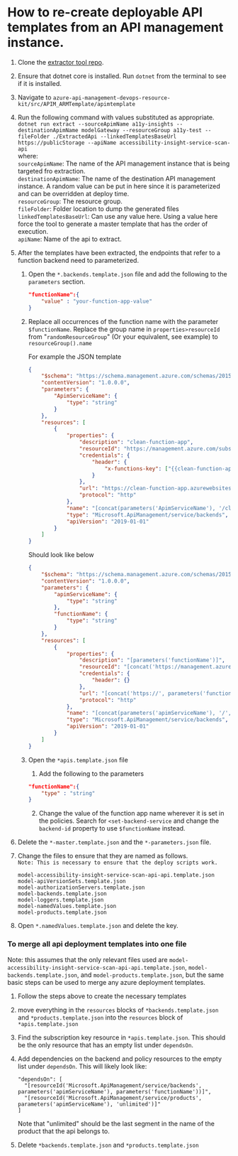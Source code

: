 <!--
Copyright (c) Microsoft Corporation. All rights reserved.
Licensed under the MIT License.
-->

# How to re-create deployable API templates from an API management instance.

1.  Clone the [extractor tool repo](https://github.com/Azure/azure-api-management-devops-resource-kit).

2.  Ensure that dotnet core is installed. Run `dotnet` from the terminal to see if it is installed.

3.  Navigate to `azure-api-management-devops-resource-kit/src/APIM_ARMTemplate/apimtemplate`

4.  Run the following command with values substituted as appropriate.  
    `dotnet run extract --sourceApimName a11y-insights --destinationApimName modelGateway --resourceGroup a11y-test --fileFolder ./ExtractedApi --linkedTemplatesBaseUrl https://publicStorage --apiName accessibility-insight-service-scan-api`  
    where:  
     `sourceApimName`: The name of the API management instance that is being targeted fro extraction.  
     `destinationApimName`: The name of the destination API management instance. A random value can be put in here since it is parameterized and can be overridden at deploy time.  
     `resourceGroup`: The resource group.  
     `fileFolder`: Folder location to dump the generated files  
     `linkedTemplatesBaseUrl`: Can use any value here. Using a value here force the tool to generate a master template that has the order of execution.  
     `apiName`: Name of the api to extract.

5.  After the templates have been extracted, the endpoints that refer to a function backend need to parameterized.

    1.  Open the `*.backends.template.json` file and add the following to the `parameters` section.

        ```json
        "functionName":{
            "value" : "your-function-app-value"
        }
        ```

    2.  Replace all occurrences of the function name with the parameter `$functionName`.
        Replace the group name in `properties>resourceId` from "`randomResourceGroup`" (Or your equivalent, see example) to `resourceGroup().name`

        For example the JSON template

        ```json
        {
            "$schema": "https://schema.management.azure.com/schemas/2015-01-01/deploymentTemplate.json#",
            "contentVersion": "1.0.0.0",
            "parameters": {
                "ApimServiceName": {
                    "type": "string"
                }
            },
            "resources": [
                {
                    "properties": {
                        "description": "clean-function-app",
                        "resourceId": "https://management.azure.com/subscriptions/tenant-ID/resourceGroups/<randomResourcegroup>/providers/Microsoft.Web/sites/<clean-function-app>",
                        "credentials": {
                            "header": {
                                "x-functions-key": ["{{clean-function-app-key}}"]
                            }
                        },
                        "url": "https://clean-function-app.azurewebsites.net/api",
                        "protocol": "http"
                    },
                    "name": "[concat(parameters('ApimServiceName'), '/clean-function-app')]",
                    "type": "Microsoft.ApiManagement/service/backends",
                    "apiVersion": "2019-01-01"
                }
            ]
        }
        ```

        Should look like below

        ```json
        {
            "$schema": "https://schema.management.azure.com/schemas/2015-01-01/deploymentTemplate.json#",
            "contentVersion": "1.0.0.0",
            "parameters": {
                "apimServiceName": {
                    "type": "string"
                },
                "functionName": {
                    "type": "string"
                }
            },
            "resources": [
                {
                    "properties": {
                        "description": "[parameters('functionName')]",
                        "resourceId": "[concat('https://management.azure.com/subscriptions/12340000-0000-0000-0000-000000005678/resourceGroups/', resourceGroup().name, '/providers/Microsoft.Web/sites/',parameters('functionName'))]",
                        "credentials": {
                            "header": {}
                        },
                        "url": "[concat('https://', parameters('functionName'), '.azurewebsites.net/api')]",
                        "protocol": "http"
                    },
                    "name": "[concat(parameters('apimServiceName'), '/', parameters('functionName'))]",
                    "type": "Microsoft.ApiManagement/service/backends",
                    "apiVersion": "2019-01-01"
                }
            ]
        }
        ```

    3.  Open the `*apis.template.json` file

        1. Add the following to the parameters

        ```json
        "functionName":{
            "type" : "string"
        }
        ```

        2. Change the value of the function app name wherever it is set in the policies. Search for `<set-backend-service` and change the `backend-id` property to use `$functionName` instead.

6.  Delete the `*-master.template.json` and the `*-parameters.json` file.

7.  Change the files to ensure that they are named as follows.  
    `Note: This is necessary to ensure that the deploy scripts work.`

    ```
    model-accessibility-insight-service-scan-api-api.template.json
    model-apiVersionSets.template.json
    model-authorizationServers.template.json
    model-backends.template.json
    model-loggers.template.json
    model-namedValues.template.json
    model-products.template.json
    ```

8.  Open `*.namedValues.template.json` and delete the key.

### To merge all api deployment templates into one file

Note: this assumes that the only relevant files used are `model-accessibility-insight-service-scan-api-api.template.json`, `model-backends.template.json`, and `model-products.template.json`, but the same basic steps can be used to merge any azure deployment templates.

1.  Follow the steps above to create the necessary templates

2.  move everything in the `resources` blocks of `*backends.template.json` and `*products.template.json` into the `resources` block of `*apis.template.json`

3.  Find the subscription key resource in `*apis.template.json`. This should be the only resource that has an empty list under `dependsOn`.

4.  Add dependencies on the backend and policy resources to the empty list under `dependsOn`. This will likely look like:

    ```
    "dependsOn": [
      "[resourceId('Microsoft.ApiManagement/service/backends', parameters('apimServiceName'), parameters('functionName'))]",
      "[resourceId('Microsoft.ApiManagement/service/products', parameters('apimServiceName'), 'unlimited')]"
    ]
    ```

    Note that "unlimited" should be the last segment in the name of the product that the api belongs to.

5.  Delete `*backends.template.json` and `*products.template.json`
